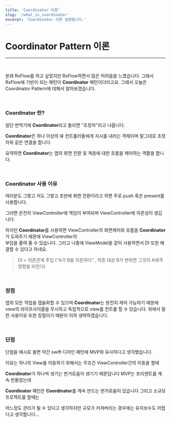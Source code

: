 ```yaml
---
title: 'Coordinator 이론'
slug: '/what_is_coordinator'
excerpt: 'Coordinator 이론 설명합니다.'
---
```


# Coordinator Pattern 이론
---

<br/>

본래 RxFlow를 하고 싶었지만 RxFlow하면서 많은 어려움을 느꼈습니다. 그래서 RxFlow에 기반이 되는 패턴이 **Coordinator** 패턴이더라고요. 그래서 오늘은 Coordinator Pattern에 대해서 알아보겠습니다.

<br/>

### **Coordinator** 란?

일단 번역기에 **Coordinator**라고 돌리면 "조정자"라고 나옵니다.

**Coordinator**은 하나 이상의 뷰 컨트롤러들에게 지시를 내리는 객체이며 말그대로 조정자와 같은 연결을 합니다.

요약하면 **Coordinator**는 앱의 화면 전환 및 계층에 대한 흐름을 제어하는 역활을 합니다.

<br/>

### **Coordinator** 사용 이유

여러분도 그렇고 저도 그렇고 초반에 화면 전환이라고 하면 주로 push 혹은 present를 사용합니다.

그러면 온전히 ViewController에 책임이 부여되며 ViewController에 의존성이 생깁니다.

하지만 **Coordinator**를 사용하면 ViewController의 화면제어와 흐름을 **Coordinator**가 도와주기 때문에 ViewController의  
부담을 줄여 줄 수 있습니다. 그리고 나중에 ViewModel을 같이 사용하면서 DI 또한 해결할 수 있다고 하네요.

> DI = 의존관계 주입 (”A가 B를 의존하다” , 의존 대상 B가 변하면 그것이 A에겍 영향을 미친다)

<br/>

### 장점

앱의 모든 작업을 캡슐화할 수 있으며 **Coordinator**는 완전히 제어 가능하기 때문에 view의 라이프사이클을 무시하고 독립적으로 view를 컨트롤 할 수 있습니다. 위에서 말한 사용이유 또한 장점이기 때문이 이하 생략하겠습니다.

<br/>

### 단점

단점을 예시로 들면 약간 swift 디자인 패턴에 MVP와 유사하다고 생각했습니다.

이유는 하나의 View를 이동하기 위해서는 무조건 ViewController간의 이동을 할때

**Coordinator**가 하나씩 생기는 번거로움이 생기기 때문입니다 MVP는 프리젠트를 계속 만들었는데 

**Coordinator** 패턴은 **Coordinator**를 계속 만드는 번거로움이 있습니다 그리고 소규모 프로젝트를 할때는

어느정도 관리가 될 수 있다고 생각하지만 규모가 커져버리는 경우에는 유지보수도 어렵다고 생각합니다...

